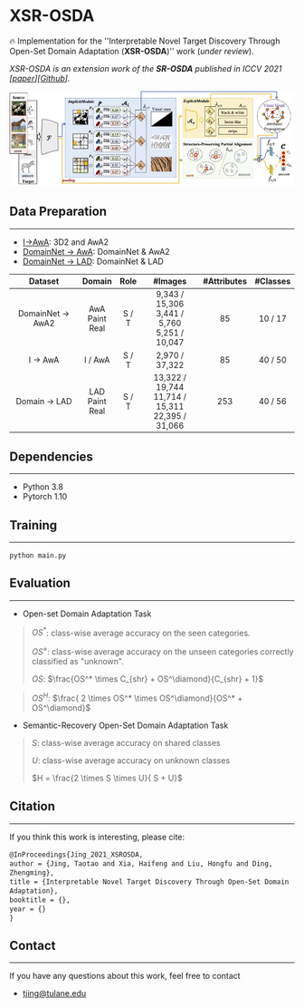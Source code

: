 # XSR-OSDA
:fire: Implementation for the ''Interpretable Novel Target Discovery Through Open-Set Domain Adaptation (**XSR-OSDA**)'' work (*under review*).

*XSR-OSDA is an extension work of the **SR-OSDA** published in ICCV 2021 [[paper](https://openaccess.thecvf.com/content/ICCV2021/papers/Jing_Towards_Novel_Target_Discovery_Through_Open-Set_Domain_Adaptation_ICCV_2021_paper.pdf)][[Github](https://github.com/scottjingtt/SROSDA/tree/main)].*


![image](./framework.jpg)

## Data Preparation
---
- [I->AwA](./data/I2AwA/dataset_info.txt): 3D2 and AwA2
- [DomainNet -> AwA](./data/D2AwA/classes.txt): DomainNet & AwA2
- [DomainNet -> LAD](./data/D2LAD/classes.txt): DomainNet & LAD

|Dataset|Domain|Role|#Images|#Attributes|#Classes|
|:-:|:-:|:-:|:-:|:-:|:-:|
|DomainNet $\rightarrow$ AwA2|AwA <br> Paint <br> Real|S / T|9,343 / 15,306 <br> 3,441 / 5,760 <br> 5,251 / 10,047|85|10 / 17|
|I $\rightarrow$ AwA         |I / AwA | S / T | 2,970 / 37,322 | 85 | 40 / 50 |
|Domain $\rightarrow$ LAD| LAD <br> Paint <br> Real | S / T | 13,322 / 19,744 <br> 11,714 / 15,311 <br> 22,395 / 31,066 | 253 | 40 / 56 |


## Dependencies
---
- Python 3.8
- Pytorch 1.10


## Training
---
```shell
python main.py
```

## Evaluation
---

- Open-set Domain Adaptation Task

> $OS^*$: class-wise average accuracy on the seen categories.
>
> $OS^\diamond$: class-wise average accuracy on the unseen categories correctly classified as "unknown".
>
> $OS$: $\frac{OS^* \times C_{shr} + OS^\diamond}{C_{shr} + 1}$

> $OS^{H}$: $\frac{ 2 \times OS^* \times OS^\diamond}{OS^* + OS^\diamond}$

- Semantic-Recovery Open-Set Domain Adaptation Task

> $S$: class-wise average accuracy on shared classes
>
> $U$: class-wise average accuracy on unknown classes
>
> $H = \frac{2 \times S \times U}{ S + U}$

## Citation
---
If you think this work is interesting, please cite:
```
@InProceedings{Jing_2021_XSROSDA,
author = {Jing, Taotao and Xia, Haifeng and Liu, Hongfu and Ding, Zhengming},
title = {Interpretable Novel Target Discovery Through Open-Set Domain Adaptation},
booktitle = {},
year = {}
}
```

## Contact
---
If you have any questions about this work, feel free to contact
- tjing@tulane.edu
